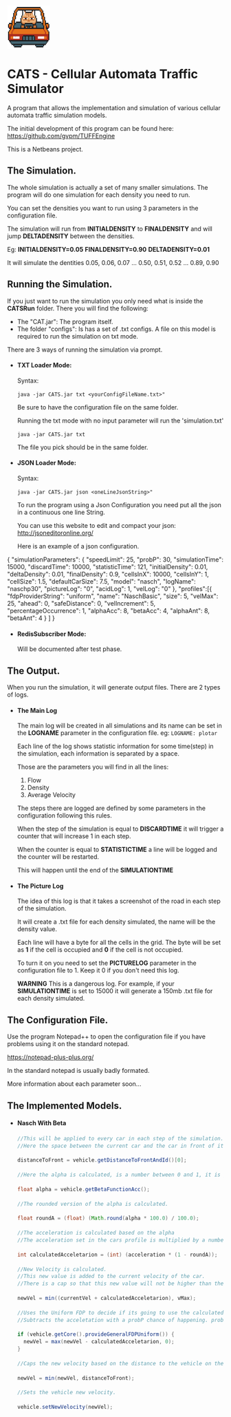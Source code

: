 <img src="img/frontCat.png" alt="Cat" width="100" height="100"/>



# CATS - Cellular Automata Traffic Simulator
A program that allows the implementation and simulation of various cellular automata traffic simulation models.

The initial development of this program can be found here: https://github.com/gvpm/TUFFEngine

This is a Netbeans project.


## The Simulation.

  The whole simulation is actually a set of many smaller simulations. The program will do one simulation for each density you need to run.
  
  You can set the densities you want to run using 3 parameters in the configuration file.
  
  The simulation will run from **INITIALDENSITY** to **FINALDENSITY** and will jump **DELTADENSITY** between the densities.
  
  Eg: **INITIALDENSITY=0.05**  **FINALDENSITY=0.90**  **DELTADENSITY=0.01** 
  
  It will simulate the dentities 0.05, 0.06, 0.07 ... 0.50, 0.51, 0.52 ... 0.89, 0.90

## Running the Simulation.
If you just want to run the simulation you only need what is inside the **CATSRun** folder.
There you will find the following:
- The "CAT.jar": The program itself.
- The folder "configs": Is has a set of .txt configs.
  A file on this model is required to run the simulation on txt mode.
  
There are 3 ways of running the simulation via prompt.
  
- #### TXT Loader Mode:

   Syntax:

   `java -jar CATS.jar txt <yourConfigFileName.txt>"`	

   Be sure to have the configuration file on the same folder.
   
   Running the txt mode with no input parameter will run the 'simulation.txt'

   `java -jar CATS.jar txt`
   
   The file you pick should be in the same folder.

- #### JSON Loader Mode:

   Syntax:

   `java -jar CATS.jar json <oneLineJsonString>"`	

   To run the program using a Json Configuration you need put all the json in a continuous one line String.

   You can use this website to edit and compact your json: http://jsoneditoronline.org/

   Here is an example of a json configuration.


{
  "simulationParameters": {
    "speedLimit": 25,
    "probP": 30,
    "simulationTime": 15000,
    "discardTime": 10000,
    "statisticTime": 121,
    "initialDensity": 0.01,
    "deltaDensity": 0.01,
    "finalDensity": 0.9,
    "cellsInX": 10000,
    "cellsInY": 1,
    "cellSize": 1.5,
    "defaultCarSize": 7.5,
    "model": "nasch",
    "logName": "naschp30",
    "pictureLog": "0",
    "acidLog": 1,
    "velLog": "0"
  },
  "profiles":[{
    "fdpProviderString": "uniform",
    "name": "NaschBasic",
    "size": 5,
    "velMax": 25,
    "ahead": 0,
    "safeDistance": 0,
    "velIncrement": 5,
    "percentageOccurrence": 1,
    "alphaAcc": 8,
    "betaAcc": 4,
    "alphaAnt": 8,
    "betaAnt": 4
  }
  ]
}


- #### RedisSubscriber Mode:

   Will be documented after test phase.

## The Output.
When you run the simulation, it will generate output files.
There are 2 types of logs.
- #### The Main Log
  The main log will be created in all simulations and its name can be set in the **LOGNAME** parameter in the configuration file. eg: `LOGNAME: plotar`
  
  Each line of the log shows statistic information for some time(step) in the simulation, each information is separated by a space.
  
  Those are the parameters you will find in all the lines:
  
   1. Flow
   2. Density
   3. Average Velocity
  
   The steps there are logged are defined by some parameters in the configuration following this rules.
  
   When the step of the simulation is equal to **DISCARDTIME** it will trigger a counter that will increase 1 in each step.
  
   When the counter is equal to **STATISTICTIME** a line will be logged and the counter will be restarted.
   
   This will happen until the end of the **SIMULATIONTIME**
  
 - #### The Picture Log
 
    The idea of this log is that it takes a screenshot of the road in each step of the simulation.
    
    It will create a .txt file for each density simulated, the name will be the density value.

    Each line will have a byte for all the cells in the grid. The byte will be set as **1** if the cell is occupied and **0** if the cell is not occupied.
    
    To turn it on you need to set the **PICTURELOG** parameter in the configuration file to 1. Keep it 0 if you don't need this log.
    
    **WARNING** This is a dangerous log. For example, if your **SIMULATIONTIME** is set to 15000 it will generate a 150mb .txt file for each density simulated.
    
## The Configuration File.
  Use the program Notepad++ to open the configuration file if you have problems using it on the standard notepad.
  
  https://notepad-plus-plus.org/
  
  In the standard notepad is usually badly formated.


  More information about each parameter soon...
  
## The Implemented Models.
- #### Nasch With Beta
  ```java
  //This will be applied to every car in each step of the simulation.
  //Here the space between the current car and the car in front of it is calculated.
  
  distanceToFront = vehicle.getDistanceToFrontAndId()[0];
  
  //Here the alpha is calculated, is a number between 0 and 1, it is given by the beta function.
  
  float alpha = vehicle.getBetaFunctionAcc();
  
  //The rounded version of the alpha is calculated.
  
  float roundA = (float) (Math.round(alpha * 100.0) / 100.0);
  
  //The acceleration is calculated based on the alpha
  //The acceleration set in the cars profile is multiplied by a number between 0 and 1.

  int calculatedAcceletarion = (int) (acceleration * (1 - roundA));

  //New Velocity is calculated.
  //This new value is added to the current velocity of the car.
  //There is a cap so that this new value will not be higher than the maximum velocity of the road.

  newVel = min((currentVel + calculatedAcceletarion), vMax);

  //Uses the Uniform FDP to decide if its going to use the calculated acceletarion or not.
  //Subtracts the acceletation with a probP chance of happening. probP is defined in the config file.

  if (vehicle.getCore().provideGeneralFDPUniform()) {
    newVel = max(newVel - calculatedAcceletarion, 0);
  }
      
  //Caps the new velocity based on the distance to the vehicle on the front
  
  newVel = min(newVel, distanceToFront);

  //Sets the vehicle new velocity.
  
  vehicle.setNewVelocity(newVel);
  ```
  
  
  
  
  


